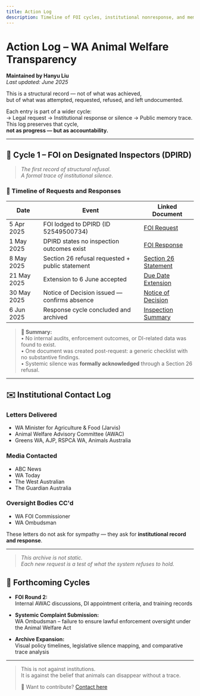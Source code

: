 ```yaml
---
title: Action Log
description: Timeline of FOI cycles, institutional nonresponse, and memory traces.
---
```


# Action Log – WA Animal Welfare Transparency  
**Maintained by Hanyu Liu**  
_Last updated: June 2025_

This is a structural record — not of what was achieved,  
but of what was attempted, requested, refused, and left undocumented.

Each entry is part of a wider cycle:  
→ Legal request → Institutional response or silence → Public memory trace.  
This log preserves that cycle,  
**not as progress — but as accountability.**

---

## 🔁 Cycle 1 – FOI on Designated Inspectors (DPIRD)
> *The first record of structural refusal.  
A formal trace of institutional silence.*

### 📅 Timeline of Requests and Responses

| Date       | Event                                              | Linked Document |
|------------|----------------------------------------------------|------------------|
| 5 Apr 2025 | FOI lodged to DPIRD (ID 52549500734)               | [FOI Request](/resources/dpird_foi_application.pdf) |
| 1 May 2025 | DPIRD states no inspection outcomes exist          | [FOI Response](/resources/foi_response_dpird_1may2025.pdf) |
| 8 May 2025 | Section 26 refusal requested + public statement    | [Section 26 Statement](/resources/foi_request_section_26_statement.pdf) |
| 21 May 2025 | Extension to 6 June accepted                     | [Due Date Extension](/resources/FOI2025-008-Request-for-due-date-extension.pdf) |
| 30 May 2025 | Notice of Decision issued — confirms absence     | [Notice of Decision](/resources/notice_of_decision.pdf) |
| 6 Jun 2025 | Response cycle concluded and archived             | [Inspection Summary](/resources/foi_document_1_summary.pdf) |

> **📝 Summary:**  
> • No internal audits, enforcement outcomes, or DI-related data was found to exist.  
> • One document was created post-request: a generic checklist with no substantive findings.  
> • Systemic silence was **formally acknowledged** through a Section 26 refusal.
---

## ✉️ Institutional Contact Log

### Letters Delivered
- WA Minister for Agriculture & Food (Jarvis)  
- Animal Welfare Advisory Committee (AWAC)  
- Greens WA, AJP, RSPCA WA, Animals Australia

### Media Contacted
- ABC News  
- WA Today  
- The West Australian  
- The Guardian Australia

### Oversight Bodies CC'd
- WA FOI Commissioner  
- WA Ombudsman  

These letters do not ask for sympathy — they ask for **institutional record and response**.

---

> *This archive is not static.  
Each new request is a test of what the system refuses to hold.*

## 🧭 Forthcoming Cycles

- **FOI Round 2:**  
  Internal AWAC discussions, DI appointment criteria, and training records

- **Systemic Complaint Submission:**  
  WA Ombudsman – failure to ensure lawful enforcement oversight under the Animal Welfare Act

- **Archive Expansion:**  
  Visual policy timelines, legislative silence mapping, and comparative trace analysis

---

> This is not against institutions.  
> It is against the belief that animals can disappear without a trace.  
>  
> 💬 Want to contribute? [Contact here](/about)